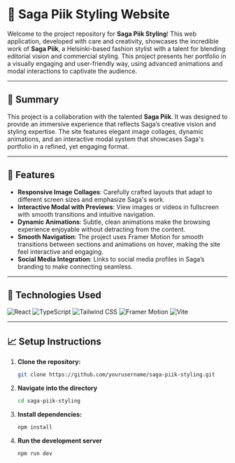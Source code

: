 # 📸 Saga Piik Styling Website

Welcome to the project repository for **Saga Piik Styling**! This web application, developed with care and creativity, showcases the incredible work of **Saga Piik**, a Helsinki-based fashion stylist with a talent for blending editorial vision and commercial styling. This project presents her portfolio in a visually engaging and user-friendly way, using advanced animations and modal interactions to captivate the audience.

---

## 🌟 Summary

This project is a collaboration with the talented **Saga Piik**. It was designed to provide an immersive experience that reflects Saga’s creative vision and styling expertise. The site features elegant image collages, dynamic animations, and an interactive modal system that showcases Saga's portfolio in a refined, yet engaging format.

---

## 📸 Features

- **Responsive Image Collages**: Carefully crafted layouts that adapt to different screen sizes and emphasize Saga's work.
- **Interactive Modal with Previews**: View images or videos in fullscreen with smooth transitions and intuitive navigation.
- **Dynamic Animations**: Subtle, clean animations make the browsing experience enjoyable without detracting from the content.
- **Smooth Navigation**: The project uses Framer Motion for smooth transitions between sections and animations on hover, making the site feel interactive and engaging.
- **Social Media Integration**: Links to social media profiles in Saga’s branding to make connecting seamless.

---

## 🚀 Technologies Used

![React](https://img.shields.io/badge/React-61DAFB?style=for-the-badge&logo=react&logoColor=black)
![TypeScript](https://img.shields.io/badge/TypeScript-3178C6?style=for-the-badge&logo=typescript&logoColor=white)
![Tailwind CSS](https://img.shields.io/badge/Tailwind_CSS-38B2AC?style=for-the-badge&logo=tailwind-css&logoColor=white)
![Framer Motion](https://img.shields.io/badge/Framer_Motion-0055FF?style=for-the-badge&logo=framer&logoColor=white)
![Vite](https://img.shields.io/badge/Vite-646CFF?style=for-the-badge&logo=vite&logoColor=white)

---

## 📈 Setup Instructions

1. **Clone the repository:**
   ```bash
   git clone https://github.com/yourusername/saga-piik-styling.git
   ```

2. **Navigate into the directory**
    ```bash
    cd saga-piik-styling
    ```

3. **Install dependencies:**
    ```bash
    npm install
    ````

4. **Run the development server**
    ```bash
    npm run dev
    ````

